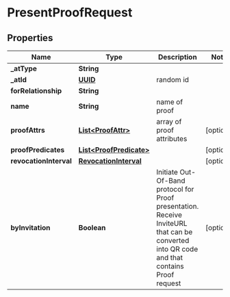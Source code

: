 # PresentProofRequest

## Properties
Name | Type | Description | Notes
------------ | ------------- | ------------- | -------------
**_atType** | **String** |  | 
**_atId** | [**UUID**](UUID.md) | random id | 
**forRelationship** | **String** |  | 
**name** | **String** | name of proof | 
**proofAttrs** | [**List&lt;ProofAttr&gt;**](ProofAttr.md) | array of proof attributes |  [optional]
**proofPredicates** | [**List&lt;ProofPredicate&gt;**](ProofPredicate.md) |  |  [optional]
**revocationInterval** | [**RevocationInterval**](RevocationInterval.md) |  |  [optional]
**byInvitation** | **Boolean** | Initiate Out-Of-Band protocol for Proof presentation. Receive InviteURL that can be converted into QR code and that contains Proof request |  [optional]
